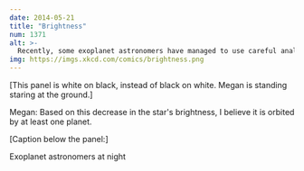 ```yaml
---
date: 2014-05-21
title: "Brightness"
num: 1371
alt: >-
  Recently, some exoplanet astronomers have managed to use careful analysis of reflected light to discover Earth during the day.
img: https://imgs.xkcd.com/comics/brightness.png
---
```

[This panel is white on black, instead of black on white. Megan is standing staring at the ground.]

Megan: Based on this decrease in the star's brightness, I believe it is orbited by at least one planet.

[Caption below the panel:]

Exoplanet astronomers at night